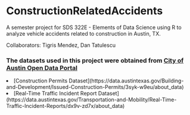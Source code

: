 # ConstructionRelatedAccidents
A semester project for SDS 322E - Elements of Data Science using R to analyze vehicle accidents related to construction in Austin, TX.

Collaborators: Tigris Mendez, Dan Tatulescu

### The datasets used in this project were obtained from [City of Austin Open Data Portal](https://data.austintexas.gov/)
<li>[Construction Permits Dataset](https://data.austintexas.gov/Building-and-Development/Issued-Construction-Permits/3syk-w9eu/about_data)</li>
<li>[Real-Time Traffic Incident Report Dataset](https://data.austintexas.gov/Transportation-and-Mobility/Real-Time-Traffic-Incident-Reports/dx9v-zd7x/about_data)</li>


